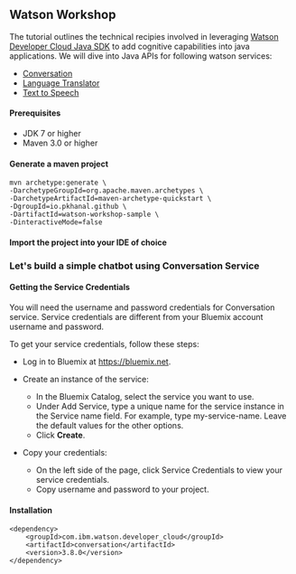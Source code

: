 ## Watson Workshop

The tutorial outlines the technical recipies involved in leveraging [Watson Developer Cloud Java SDK](https://github.com/watson-developer-cloud/java-sdk) to add cognitive capabilities into java applications.
We will dive into Java APIs for following watson services: 
- [Conversation]()
- [Language Translator]()
- [Text to Speech]()

#### Prerequisites
- JDK 7 or higher
- Maven 3.0 or higher

#### Generate a maven project
```
mvn archetype:generate \
-DarchetypeGroupId=org.apache.maven.archetypes \
-DarchetypeArtifactId=maven-archetype-quickstart \
-DgroupId=io.pkhanal.github \
-DartifactId=watson-workshop-sample \
-DinteractiveMode=false
```

#### Import the project into your IDE of choice

### Let's build a simple chatbot using Conversation Service

#### Getting the Service Credentials
You will need the username and password credentials for Conversation service. Service credentials are different from your Bluemix account username and password.

To get your service credentials, follow these steps:

- Log in to Bluemix at https://bluemix.net.

- Create an instance of the service:

  - In the Bluemix Catalog, select the service you want to use.
  - Under Add Service, type a unique name for the service instance in the Service name field. For example, type my-service-name. Leave the default values for the other options.
  - Click **Create**.
  
- Copy your credentials:
  - On the left side of the page, click Service Credentials to view your service credentials.
  - Copy username and password to your project.

#### Installation
```
<dependency>
	<groupId>com.ibm.watson.developer_cloud</groupId>
	<artifactId>conversation</artifactId>
	<version>3.8.0</version>
</dependency>
```
